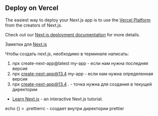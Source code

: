 ## Deploy on Vercel

The easiest way to deploy your Next.js app is to use the [Vercel Platform](https://vercel.com/new?utm_medium=default-template&filter=next.js&utm_source=create-next-app&utm_campaign=create-next-app-readme) from the creators of Next.js.

Check out our [Next.js deployment documentation](https://nextjs.org/docs/deployment) for more details.


Заметки для [Next.js](https://nextjs.org/)

Чтобы создать next.js, необходимо в терминале написать:
1. npx create-next-app@latest my-app - если нам нужна последняя версия
2. npx create-next-app@13.4 my-app - если нам нужна определенная версия
3. npx create-next-app@13.4 . - точка нужна для создания в текущей директории
 
- [Learn Next.js](https://nextjs.org/learn) - an interactive Next.js tutorial.

echo {} > .prettierrc - создает внутри директории prettier